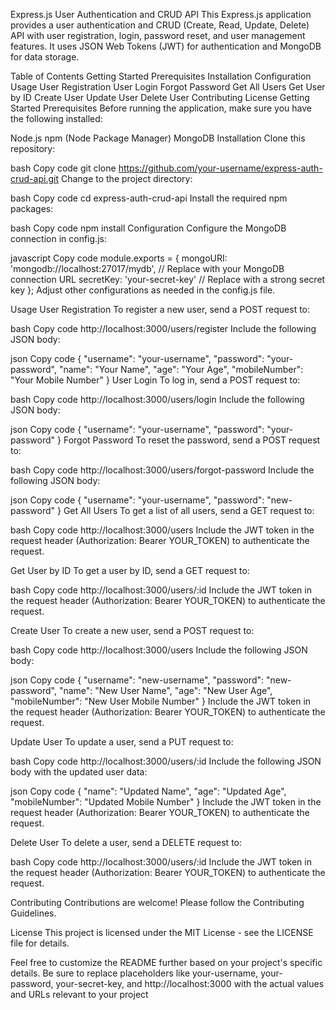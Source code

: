 Express.js User Authentication and CRUD API
This Express.js application provides a user authentication and CRUD (Create, Read, Update, Delete) API with user registration, login, password reset, and user management features. It uses JSON Web Tokens (JWT) for authentication and MongoDB for data storage.

Table of Contents
Getting Started
Prerequisites
Installation
Configuration
Usage
User Registration
User Login
Forgot Password
Get All Users
Get User by ID
Create User
Update User
Delete User
Contributing
License
Getting Started
Prerequisites
Before running the application, make sure you have the following installed:

Node.js
npm (Node Package Manager)
MongoDB
Installation
Clone this repository:

bash
Copy code
git clone https://github.com/your-username/express-auth-crud-api.git
Change to the project directory:

bash
Copy code
cd express-auth-crud-api
Install the required npm packages:

bash
Copy code
npm install
Configuration
Configure the MongoDB connection in config.js:

javascript
Copy code
module.exports = {
  mongoURI: 'mongodb://localhost:27017/mydb', // Replace with your MongoDB connection URL
  secretKey: 'your-secret-key' // Replace with a strong secret key
};
Adjust other configurations as needed in the config.js file.

Usage
User Registration
To register a new user, send a POST request to:

bash
Copy code
http://localhost:3000/users/register
Include the following JSON body:

json
Copy code
{
  "username": "your-username",
  "password": "your-password",
  "name": "Your Name",
  "age": "Your Age",
  "mobileNumber": "Your Mobile Number"
}
User Login
To log in, send a POST request to:

bash
Copy code
http://localhost:3000/users/login
Include the following JSON body:

json
Copy code
{
  "username": "your-username",
  "password": "your-password"
}
Forgot Password
To reset the password, send a POST request to:

bash
Copy code
http://localhost:3000/users/forgot-password
Include the following JSON body:

json
Copy code
{
  "username": "your-username",
  "password": "new-password"
}
Get All Users
To get a list of all users, send a GET request to:

bash
Copy code
http://localhost:3000/users
Include the JWT token in the request header (Authorization: Bearer YOUR_TOKEN) to authenticate the request.

Get User by ID
To get a user by ID, send a GET request to:

bash
Copy code
http://localhost:3000/users/:id
Include the JWT token in the request header (Authorization: Bearer YOUR_TOKEN) to authenticate the request.

Create User
To create a new user, send a POST request to:

bash
Copy code
http://localhost:3000/users
Include the following JSON body:

json
Copy code
{
  "username": "new-username",
  "password": "new-password",
  "name": "New User Name",
  "age": "New User Age",
  "mobileNumber": "New User Mobile Number"
}
Include the JWT token in the request header (Authorization: Bearer YOUR_TOKEN) to authenticate the request.

Update User
To update a user, send a PUT request to:

bash
Copy code
http://localhost:3000/users/:id
Include the following JSON body with the updated user data:

json
Copy code
{
  "name": "Updated Name",
  "age": "Updated Age",
  "mobileNumber": "Updated Mobile Number"
}
Include the JWT token in the request header (Authorization: Bearer YOUR_TOKEN) to authenticate the request.

Delete User
To delete a user, send a DELETE request to:

bash
Copy code
http://localhost:3000/users/:id
Include the JWT token in the request header (Authorization: Bearer YOUR_TOKEN) to authenticate the request.

Contributing
Contributions are welcome! Please follow the Contributing Guidelines.

License
This project is licensed under the MIT License - see the LICENSE file for details.

Feel free to customize the README further based on your project's specific details. Be sure to replace placeholders like your-username, your-password, your-secret-key, and http://localhost:3000 with the actual values and URLs relevant to your project